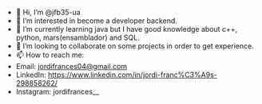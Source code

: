 - 👋 Hi, I’m @jfb35-ua
- 👀 I’m interested in become a developer backend.
- 🌱 I’m currently learning java but I have good knowledge about c++, python, mars(ensamblador) and SQL.
- 💞️ I’m looking to collaborate on some projects in order to get experience.
- 📫 How to reach me:
- Email: jordifrances04@gmail.com
- LinkedIn: https://www.linkedin.com/in/jordi-franc%C3%A9s-298858262/
- Instagram: jordifrances__
<!---
jfb35-ua/jfb35-ua is a ✨ special ✨ repository because its `README.md` (this file) appears on your GitHub profile.
You can click the Preview link to take a look at your changes.
--->
